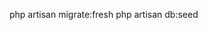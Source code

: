 <!-- pending, approve, reject -->
<!-- product name, time -->
<!-- pending, approve, reject -->

<!-- php artisan make:model Todo -m -->

php artisan migrate:fresh
php artisan db:seed